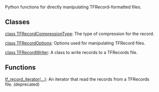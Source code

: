 Python functions for directly manipulating TFRecord-formatted files.
## Classes
[class TFRecordCompressionType](https://tensorflow.google.cn/api_docs/python/tf/compat/v1/io/TFRecordCompressionType): The type of compression for the record.

[class TFRecordOptions](https://tensorflow.google.cn/api_docs/python/tf/io/TFRecordOptions): Options used for manipulating TFRecord files.

[class TFRecordWriter](https://tensorflow.google.cn/api_docs/python/tf/io/TFRecordWriter): A class to write records to a TFRecords file.

## Functions
[tf_record_iterator(...)](https://tensorflow.google.cn/api_docs/python/tf/compat/v1/io/tf_record_iterator): An iterator that read the records from a TFRecords file. (deprecated)

